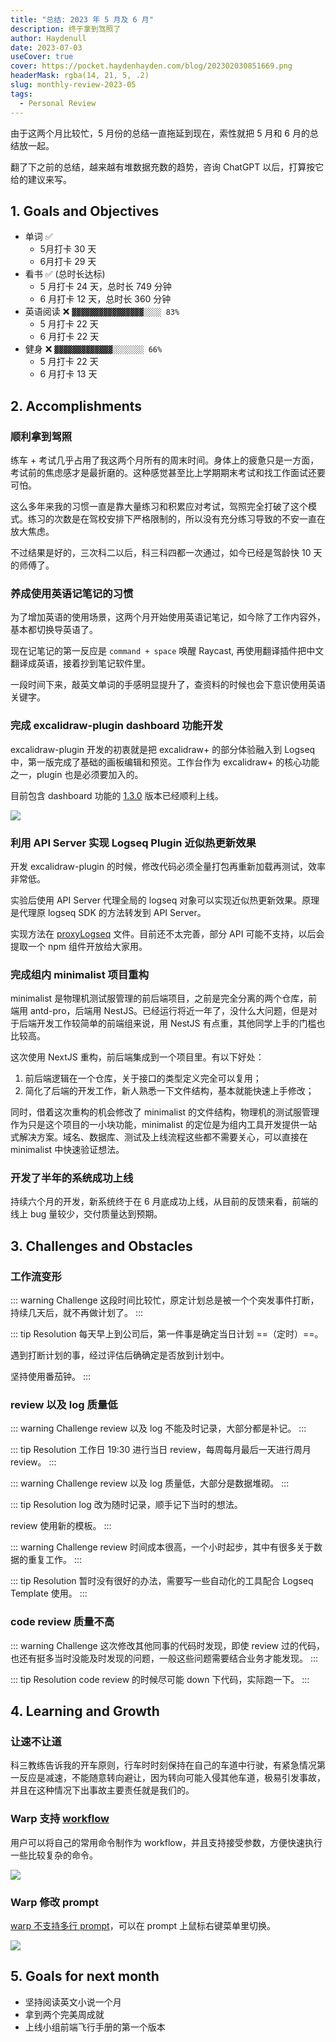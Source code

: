 ```yaml
---
title: "总结: 2023 年 5 月及 6 月"
description: 终于拿到驾照了
author: Haydenull
date: 2023-07-03
useCover: true
cover: https://pocket.haydenhayden.com/blog/202302030851669.png
headerMask: rgba(14, 21, 5, .2)
slug: monthly-review-2023-05
tags:
  - Personal Review
---
```


由于这两个月比较忙，5 月份的总结一直拖延到现在，索性就把 5 月和 6 月的总结放一起。

翻了下之前的总结，越来越有堆数据充数的趋势，咨询 ChatGPT 以后，打算按它给的建议来写。

## 1. Goals and Objectives

- 单词 ✅
  - 5月打卡 30 天
  - 6月打卡 29 天
- 看书 ✅ (总时长达标)
  - 5 月打卡 24 天，总时长 749 分钟
  - 6 月打卡 12 天，总时长 360 分钟
- 英语阅读 ❌ `▓▓▓▓▓▓▓▓▓▓▓▓▓▓▓▓░░░░ 83%`
  - 5 月打卡 22 天
  - 6 月打卡 22 天
- 健身 ❌ `▓▓▓▓▓▓▓▓▓▓▓▓▓░░░░░░░ 66%`
  - 5 月打卡 22 天
  - 6 月打卡 13 天

## 2. Accomplishments

### 顺利拿到驾照

练车 + 考试几乎占用了我这两个月所有的周末时间。身体上的疲惫只是一方面，考试前的焦虑感才是最折磨的。这种感觉甚至比上学期期末考试和找工作面试还要可怕。

这么多年来我的习惯一直是靠大量练习和积累应对考试，驾照完全打破了这个模式。练习的次数是在驾校安排下严格限制的，所以没有充分练习导致的不安一直在放大焦虑。

不过结果是好的，三次科二以后，科三科四都一次通过，如今已经是驾龄快 10 天的师傅了。

### 养成使用英语记笔记的习惯

为了增加英语的使用场景，这两个月开始使用英语记笔记，如今除了工作内容外，基本都切换导英语了。

现在记笔记的第一反应是 `command + space` 唤醒 Raycast, 再使用翻译插件把中文翻译成英语，接着抄到笔记软件里。

一段时间下来，敲英文单词的手感明显提升了，查资料的时候也会下意识使用英语关键字。

### 完成 excalidraw-plugin dashboard 功能开发

excalidraw-plugin 开发的初衷就是把 excalidraw+ 的部分体验融入到 Logseq 中，第一版完成了基础的画板编辑和预览。工作台作为 excalidraw+ 的核心功能之一，plugin 也是必须要加入的。

目前包含 dashboard 功能的 [1.3.0](https://github.com/haydenull/logseq-plugin-excalidraw/releases/tag/v1.3.0) 版本已经顺利上线。

![](https://pocket.haydenhayden.com/blog/202307061313963.png)

### 利用 API Server 实现 Logseq Plugin 近似热更新效果

开发 excalidraw-plugin 的时候，修改代码必须全量打包再重新加载再测试，效率非常低。

实验后使用 API Server 代理全局的 logseq 对象可以实现近似热更新效果。原理是代理原 logseq SDK 的方法转发到 API Server。

实现方法在 [proxyLogseq](https://github.com/haydenull/logseq-plugin-excalidraw/blob/0c90e8654a8d549aa22fe9e7d9f0209eb12686d2/src/lib/logseqProxy.ts#L52) 文件。目前还不太完善，部分 API 可能不支持，以后会提取一个 npm 组件开放给大家用。

### 完成组内 minimalist 项目重构

minimalist 是物理机测试服管理的前后端项目，之前是完全分离的两个仓库，前端用 antd-pro，后端用 NestJS。已经运行将近一年了，没什么大问题，但是对于后端开发工作较简单的前端组来说，用 NestJS 有点重，其他同学上手的门槛也比较高。

这次使用 NextJS 重构，前后端集成到一个项目里。有以下好处：

1. 前后端逻辑在一个仓库，关于接口的类型定义完全可以复用；
2. 简化了后端的开发工作，新人熟悉一下文件结构，基本就能快速上手修改；

同时，借着这次重构的机会修改了 minimalist 的文件结构，物理机的测试服管理作为只是这个项目的一小块功能，minimalist 的定位是为组内工具开发提供一站式解决方案。域名、数据库、测试及上线流程这些都不需要关心，可以直接在 minimalist 中快速验证想法。

### 开发了半年的系统成功上线

持续六个月的开发，新系统终于在 6 月底成功上线，从目前的反馈来看，前端的线上 bug 量较少，交付质量达到预期。

## 3. Challenges and Obstacles

### 工作流变形

::: warning Challenge
这段时间比较忙，原定计划总是被一个个突发事件打断，持续几天后，就不再做计划了。
:::

::: tip Resolution
每天早上到公司后，第一件事是确定当日计划 ==（定时）==。

遇到打断计划的事，经过评估后确确定是否放到计划中。

坚持使用番茄钟。
:::

### review 以及 log 质量低

::: warning Challenge
review 以及 log 不能及时记录，大部分都是补记。
:::

::: tip Resolution
工作日 19:30 进行当日 review，每周每月最后一天进行周月 review。
:::

::: warning Challenge
review 以及 log 质量低，大部分是数据堆砌。
:::

::: tip Resolution
log 改为随时记录，顺手记下当时的想法。

review 使用新的模板。
:::

::: warning Challenge
review 时间成本很高，一个小时起步，其中有很多关于数据的重复工作。
:::

::: tip Resolution
暂时没有很好的办法，需要写一些自动化的工具配合 Logseq Template 使用。
:::

### code review 质量不高

::: warning Challenge
这次修改其他同事的代码时发现，即使 review 过的代码，也还有挺多当时没能及时发现的问题，一般这些问题需要结合业务才能发现。
:::

::: tip Resolution
code review 的时候尽可能 down 下代码，实际跑一下。
:::

## 4. Learning and Growth

### 让速不让道

科三教练告诉我的开车原则，行车时时刻保持在自己的车道中行驶，有紧急情况第一反应是减速，不能随意转向避让，因为转向可能入侵其他车道，极易引发事故，并且在这种情况下出事故主要责任就是我们的。

### Warp 支持 [workflow](https://docs.warp.dev/features/warp-drive/workflows)

用户可以将自己的常用命令制作为 workflow，并且支持接受参数，方便快速执行一些比较复杂的命令。

![](https://pocket.haydenhayden.com/blog/202307061510670.png)

### Warp 修改 prompt

[warp 不支持多行 prompt](https://docs.warp.dev/features/prompt#multi-line-and-right-sided-prompts)，可以在 prompt 上鼠标右键菜单里切换。

![](https://pocket.haydenhayden.com/blog/202307061513825.png)

## 5. Goals for next month

- 坚持阅读英文小说一个月
- 拿到两个完美周成就
- 上线小组前端飞行手册的第一个版本
